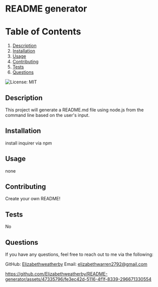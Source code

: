 # README generator
# Table of Contents
1. [Description](#description)
2. [Installation](#installation)
3. [Usage](#usage)
4. [Contributing](#contributing)
5. [Tests](#tests)
6. [Questions](#questions)


![License: MIT](https://img.shields.io/badge/License-MIT-yellow.svg)

## Description
This project will generate a README.md file using node.js from the command line based on the user's input.

## Installation
install inquirer via npm

## Usage
none

## Contributing
Create your own README!

## Tests
No

## Questions
If you have any questions, feel free to reach out to me via the following:

GitHub: [Elizabethweatherby](https://github.com/Elizabethweatherby)
Email: elizabethwarren2792@gmail.com


https://github.com/Elizabethweatherby/README-generator/assets/47335796/fe3ec42d-5116-4f1f-8339-296671330554

